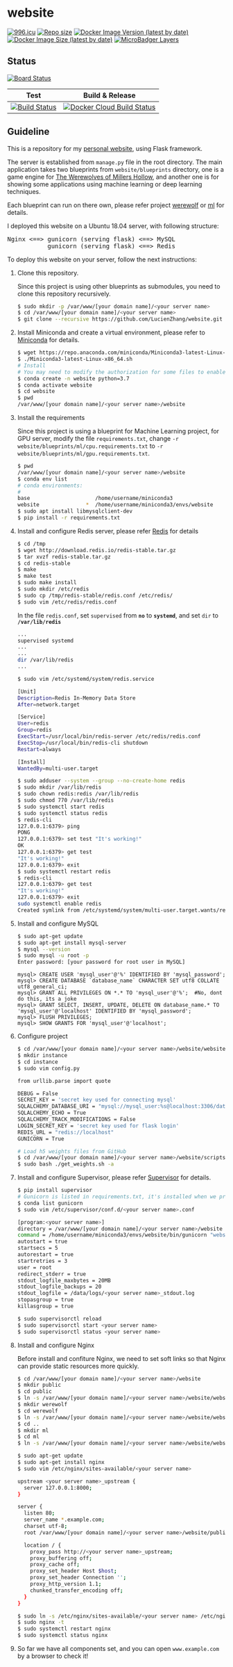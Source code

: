 # website
[![996.icu](https://img.shields.io/badge/link-996.icu-red.svg?label=Anti%20996)](https://996.icu)
[![Repo size](https://img.shields.io/github/repo-size/LucienZhang/website?label=Repo%20Size)](https://github.com/LucienZhang/website)
[![Docker Image Version (latest by date)](https://img.shields.io/docker/v/lucienzhangzl/website?label=Image%20Version)](https://hub.docker.com/r/lucienzhangzl/website)
[![Docker Image Size (latest by date)](https://img.shields.io/docker/image-size/lucienzhangzl/website?label=Image%20Size)](https://hub.docker.com/r/lucienzhangzl/website)
[![MicroBadger Layers](https://img.shields.io/microbadger/layers/lucienzhangzl/website?label=Image%20Layers)](https://hub.docker.com/r/lucienzhangzl/website)

## Status
[![Board Status](https://dev.azure.com/lucienzhangzl/af4df972-267e-43c6-8ea0-12b3517e4058/5be15dc3-9a52-476f-9779-5a1ec00a008d/_apis/work/boardbadge/6c9bca0e-d131-4f6e-9514-8b5fd936c7c9)](https://dev.azure.com/lucienzhangzl/af4df972-267e-43c6-8ea0-12b3517e4058/_boards/board/t/5be15dc3-9a52-476f-9779-5a1ec00a008d/Microsoft.RequirementCategory/)

| Test | Build & Release |
|:---:|:---:|
|[![Build Status](https://dev.azure.com/lucienzhangzl/website/_apis/build/status/website.test?branchName=master)](https://dev.azure.com/lucienzhangzl/website/_build/latest?definitionId=2&branchName=master)|[![Docker Cloud Build Status](https://img.shields.io/docker/cloud/build/lucienzhangzl/website?label=Docker%20Build)](https://hub.docker.com/r/lucienzhangzl/website)|

## Guideline
This is a repository for my [personal website](http://www.ziliang.red), using Flask framework.

The server is established from `manage.py` file in the root directory. The main application takes two blueprints from `website/blueprints` directory, one is a game engine for [The Werewolves of Millers Hollow]( https://en.wikipedia.org/wiki/The_Werewolves_of_Millers_Hollow), and another one is for showing some applications using machine learning or deep learning techniques.

Each blueprint can run on there own, please refer project [werewolf](https://github.com/LucienZhang/werewolf) or [ml](https://github.com/LucienZhang/ml) for details.

I deployed this website on a Ubuntu 18.04 server, with following structure:
<pre>
Nginx <==> gunicorn (serving flask) <==> MySQL
           gunicorn (serving flask) <==> Redis
</pre>

To deploy this website on your server, follow the next instructions:

1. Clone this repository.

   Since this project is using other blueprints as submodules, you need to clone this repository recursively.

   ```bash
   $ sudo mkdir -p /var/www/[your domain name]/<your server name>
   $ cd /var/www/[your domain name]/<your server name>
   $ git clone --recursive https://github.com/LucienZhang/website.git
   ```

2. Install Miniconda and create a virtual environment, please refer to [Miniconda](https://docs.conda.io/en/latest/miniconda.html) for details.

   ```bash
   $ wget https://repo.anaconda.com/miniconda/Miniconda3-latest-Linux-x86_64.sh
   $ ./Miniconda3-latest-Linux-x86_64.sh
   # Install
   # You may need to modify the authorization for some files to enable creating a new environment by non-root user
   $ conda create -n website python=3.7
   $ conda activate website
   $ cd website
   $ pwd
   /var/www/[your domain name]/<your server name>/website
   ```

3. Install the requirements 

   Since this project is using a blueprint for Machine Learning project, for GPU server, modify the file `requirements.txt`, change `-r website/blueprints/ml/cpu.requirements.txt` to `-r website/blueprints/ml/gpu.requirements.txt`.

   ```bash
   $ pwd
   /var/www/[your domain name]/<your server name>/website
   $ conda env list
   # conda environments:
   #
   base                     /home/username/miniconda3
   website               *  /home/username/miniconda3/envs/website
   $ sudo apt install libmysqlclient-dev
   $ pip install -r requirements.txt
   ```

4. Install and configure Redis server, please refer [Redis](https://redis.io/topics/quickstart) for details

   ```bash
   $ cd /tmp
   $ wget http://download.redis.io/redis-stable.tar.gz
   $ tar xvzf redis-stable.tar.gz
   $ cd redis-stable
   $ make
   $ make test
   $ sudo make install
   $ sudo mkdir /etc/redis
   $ sudo cp /tmp/redis-stable/redis.conf /etc/redis/
   $ sudo vim /etc/redis/redis.conf
   ```

   In the file `redis.conf`, set `supervised` from **`no`** to **`systemd`**, and set `dir` to **`/var/lib/redis`**

   ```bash
   ...
   supervised systemd
   ...
   ...
   dir /var/lib/redis
   ...
   ```

   ```bash
   $ sudo vim /etc/systemd/system/redis.service
   
   [Unit]
   Description=Redis In-Memory Data Store
   After=network.target
   
   [Service]
   User=redis
   Group=redis
   ExecStart=/usr/local/bin/redis-server /etc/redis/redis.conf
   ExecStop=/usr/local/bin/redis-cli shutdown
   Restart=always
   
   [Install]
   WantedBy=multi-user.target
   
   $ sudo adduser --system --group --no-create-home redis
   $ sudo mkdir /var/lib/redis
   $ sudo chown redis:redis /var/lib/redis
   $ sudo chmod 770 /var/lib/redis
   $ sudo systemctl start redis
   $ sudo systemctl status redis
   $ redis-cli
   127.0.0.1:6379> ping
   PONG
   127.0.0.1:6379> set test "It's working!"
   OK
   127.0.0.1:6379> get test
   "It's working!"
   127.0.0.1:6379> exit
   $ sudo systemctl restart redis
   $ redis-cli
   127.0.0.1:6379> get test
   "It's working!"
   127.0.0.1:6379> exit
   sudo systemctl enable redis
   Created symlink from /etc/systemd/system/multi-user.target.wants/redis.service to /etc/systemd/system/redis.service.
   ```

5. Install and configure MySQL

   ```bash
   $ sudo apt-get update
   $ sudo apt-get install mysql-server
   $ mysql --version
   $ sudo mysql -u root -p
   Enter password: [your password for root user in MySQL]
   ```

   ```mysql
   mysql> CREATE USER 'mysql_user'@'%' IDENTIFIED BY 'mysql_password';
   mysql> CREATE DATABASE `database_name` CHARACTER SET utf8 COLLATE utf8_general_ci;
   mysql> GRANT ALL PRIVILEGES ON *.* TO 'mysql_user'@'%';  #No, dont do this, its a joke
   mysql> GRANT SELECT, INSERT, UPDATE, DELETE ON database_name.* TO 'mysql_user'@'localhost' IDENTIFIED BY 'mysql_password';
   mysql> FLUSH PRIVILEGES;
   mysql> SHOW GRANTS FOR 'mysql_user'@'localhost';
   ```

6. Configure project

   ```bash
   $ cd /var/www/[your domain name]/<your server name>/website/website
   $ mkdir instance
   $ cd instance
   $ sudo vim config.py
   
   from urllib.parse import quote
   
   DEBUG = False
   SECRET_KEY = 'secret key used for connecting mysql'
   SQLALCHEMY_DATABASE_URI = "mysql://mysql_user:%s@localhost:3306/database_name?charset=utf8" % quote('mysql_password')
   SQLALCHEMY_ECHO = True
   SQLALCHEMY_TRACK_MODIFICATIONS = False
   LOGIN_SECRET_KEY = 'secret key used for flask login'
   REDIS_URL = "redis://localhost"
   GUNICORN = True
   
   # Load h5 weights files from GitHub
   $ cd /var/www/[your domain name]/<your server name>/website/scripts
   $ sudo bash ./get_weights.sh -a
   ```

7. Install and configure Supervisor, please refer [Supervisor](http://supervisord.org/installing.html) for details.

   ```bash
   $ pip install supervisor
   # Gunicorn is listed in requirements.txt, it's installed when we prepare the environment by pip install.
   $ conda list gunicorn
   $ sudo vim /etc/supervisor/conf.d/<your server name>.conf
   
   [program:<your server name>]
   directory = /var/www/[your domain name]/<your server name>/website
   command = /home/username/miniconda3/envs/website/bin/gunicorn "website:create_app()" --worker-class gevent --log-level info --access-logfile '-' -b 127.0.0.1:8000
   autostart = true
   startsecs = 5
   autorestart = true
   startretries = 3
   user = root
   redirect_stderr = true
   stdout_logfile_maxbytes = 20MB
   stdout_logfile_backups = 20
   stdout_logfile = /data/logs/<your server name>_stdout.log
   stopasgroup = true
   killasgroup = true
   
   $ sudo supervisorctl reload
   $ sudo supervisorctl start <your server name>
   $ sudo supervisorctl status <your server name>
   ```

8. Install and configure Nginx

   Before install and confiture Nginx, we need to set soft links so that Nginx can provide static resources more quickly.

   ```bash
   $ cd /var/www/[your domain name]/<your server name>/website
   $ mkdir public
   $ cd public
   $ ln -s /var/www/[your domain name]/<your server name>/website/website/static
   $ mkdir werewolf
   $ cd werewolf
   $ ln -s /var/www/[your domain name]/<your server name>/website/website/blueprints/werewolf/werewolf/static
   $ cd ..
   $ mkdir ml
   $ cd ml
   $ ln -s /var/www/[your domain name]/<your server name>/website/website/blueprints/ml/ml/static
   ```

   ```bash
   $ sudo apt-get update
   $ sudo apt-get install nginx
   $ sudo vim /etc/nginx/sites-available/<your server name>
   
   upstream <your server name>_upstream {
     server 127.0.0.1:8000;
   }
   
   server {
     listen 80;
     server_name *.example.com;
     charset utf-8;
     root /var/www/[your domain name]/<your server name>/website/public;
   
     location / {
       proxy_pass http://<your server name>_upstream;
       proxy_buffering off;
       proxy_cache off;
       proxy_set_header Host $host;
       proxy_set_header Connection '';
       proxy_http_version 1.1;
       chunked_transfer_encoding off;
     }
   }
   
   $ sudo ln -s /etc/nginx/sites-available/<your server name> /etc/nginx/sites-enabled/<your server name>
   $ sudo nginx -t
   $ sudo systemctl restart nginx
   $ sudo systemctl status nginx
   ```

9. So far we have all components set, and you can open `www.example.com` by a browser to check it!

